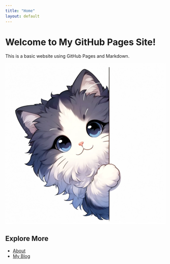 ```yaml
---
title: "Home"
layout: default
---
```


# Welcome to My GitHub Pages Site!

This is a basic website using GitHub Pages and Markdown.

![An example image](assets/example.png)

## Explore More
- [About](about.md)
- [My Blog](blog)